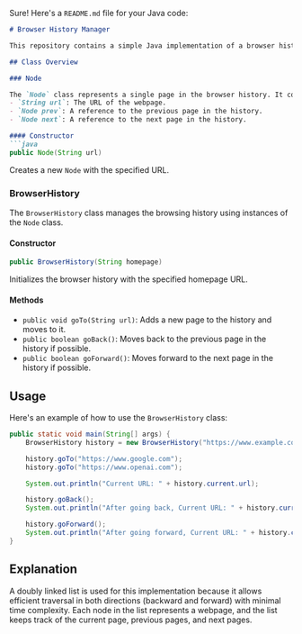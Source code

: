 Sure! Here's a `README.md` file for your Java code:

```markdown
# Browser History Manager

This repository contains a simple Java implementation of a browser history manager using a doubly linked list. The `BrowserHistory` class allows navigation to new URLs, as well as moving backward and forward through the history.

## Class Overview

### Node

The `Node` class represents a single page in the browser history. It contains the following fields:
- `String url`: The URL of the webpage.
- `Node prev`: A reference to the previous page in the history.
- `Node next`: A reference to the next page in the history.

#### Constructor
```java
public Node(String url)
```
Creates a new `Node` with the specified URL.

### BrowserHistory

The `BrowserHistory` class manages the browsing history using instances of the `Node` class.

#### Constructor
```java
public BrowserHistory(String homepage)
```
Initializes the browser history with the specified homepage URL.

#### Methods
- `public void goTo(String url)`: Adds a new page to the history and moves to it.
- `public boolean goBack()`: Moves back to the previous page in the history if possible.
- `public boolean goForward()`: Moves forward to the next page in the history if possible.

## Usage

Here's an example of how to use the `BrowserHistory` class:
```java
public static void main(String[] args) {
    BrowserHistory history = new BrowserHistory("https://www.example.com");

    history.goTo("https://www.google.com");
    history.goTo("https://www.openai.com");

    System.out.println("Current URL: " + history.current.url);

    history.goBack();
    System.out.println("After going back, Current URL: " + history.current.url);

    history.goForward();
    System.out.println("After going forward, Current URL: " + history.current.url);
}
```

## Explanation

A doubly linked list is used for this implementation because it allows efficient traversal in both directions (backward and forward) with minimal time complexity. Each node in the list represents a webpage, and the list keeps track of the current page, previous pages, and next pages.
